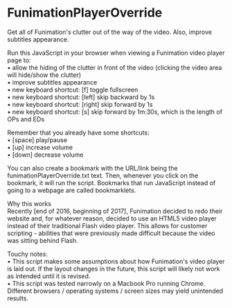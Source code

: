 # FunimationPlayerOverride  
Get all of Funimation's clutter out of the way of the video. Also, improve subtitles appearance.  
  
Run this JavaScript in your browser when viewing a Funimation video player page to:  
• allow the hiding of the clutter in front of the video (clicking the video area will hide/show the clutter)  
• improve subtitles appearance  
• new keyboard shortcut: [f] toggle fullscreen  
• new keyboard shortcut: [left] skip backward by 1s  
• new keyboard shortcut: [right] skip forward by 1s  
• new keyboard shortcut: [s] skip forward by 1m:30s, which is the length of OPs and EDs  
  
Remember that you already have some shortcuts:  
• [space] play/pause  
• [up] increase volume  
• [down] decrease volume  
  
You can also create a bookmark with the URL/link being the funimationPlayerOverride.txt text. Then, whenever you click on the bookmark, it will run the script. Bookmarks that run JavaScript instead of going to a webpage are called bookmarklets.  
  
Why this works  
Recently [end of 2016, beginning of 2017], Funimation decided to redo their website and, for whatever reason, decided to use an HTML5 video player instead of their traditional Flash video player. This allows for customer scripting - abilities that were previously made difficult because the video was sitting behind Flash.  
  
Touchy notes:  
• This script makes some assumptions about how Funimation's video player is laid out. If the layout changes in the future, this script will likely not work as intended until it is revised.  
• This script was tested narrowly on a Macbook Pro running Chrome. Different browsers / operating systems / screen sizes may yield unintended results.  